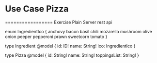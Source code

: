 # Use Case Pizza
=================
Exercise Plain Server rest api


enum IngredientIco {
  anchovy
  bacon
  basil
  chili
  mozarella
  mushroom
  olive
  onion
  peeper
  pepperoni
  prawn
  sweetcorn
  tomato
}

type Ingredient @model
{
  id: ID!
  name: String!
  ico: IngredientIco
}

type Pizza @model
{
  id: String!
  name: String!
  toppingsList: String!
}
